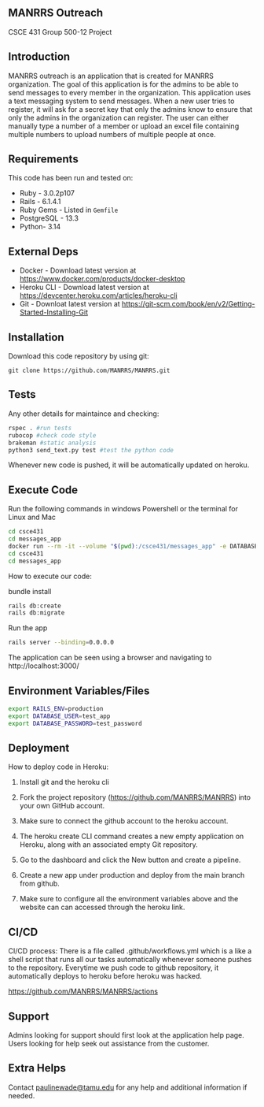 
## MANRRS Outreach ##
CSCE 431 Group 500-12 Project

## Introduction ##

MANRRS outreach is an application that is created for MANRRS organization. The goal of this application is for the admins to be able to send messages to every member in the organization. This application uses a text messaging system to send messages. When a new user tries to register, it will ask for a secret key that only the admins know to ensure that only the admins in the organization can register. The user can either manually type a number of a member or upload an excel file containing multiple numbers to upload numbers of multiple people at once. 
## Requirements ##

This code has been run and tested on:

* Ruby - 3.0.2p107
* Rails - 6.1.4.1
* Ruby Gems - Listed in `Gemfile`
* PostgreSQL - 13.3 
* Python- 3.14


## External Deps  ##

* Docker - Download latest version at https://www.docker.com/products/docker-desktop
* Heroku CLI - Download latest version at https://devcenter.heroku.com/articles/heroku-cli
* Git - Downloat latest version at https://git-scm.com/book/en/v2/Getting-Started-Installing-Git

## Installation ##

Download this code repository by using git:

 `git clone https://github.com/MANRRS/MANRRS.git`


## Tests ##

Any other details for maintaince and checking:
```bash
rspec . #run tests
rubocop #check code style
brakeman #static analysis
python3 send_text.py test #test the python code 
```
Whenever new code is pushed, it will be automatically updated on heroku.

## Execute Code ##
Run the following commands in windows Powershell or the terminal for Linux and Mac
```bash
cd csce431
cd messages_app
docker run --rm -it --volume "$(pwd):/csce431/messages_app" -e DATABASE_USER=test_app -e DATABASE_PASSWORD=test_password -p 3000:3000 dmartinez05/ruby_rails_postgresql:latest
cd csce431
cd messages_app
```
How to execute our code: 
    
bundle install  

```bash
rails db:create
rails db:migrate
```
Run the app
```bash
rails server --binding=0.0.0.0
```
The application can be seen using a browser and navigating to http://localhost:3000/

## Environment Variables/Files ##

```bash
export RAILS_ENV=production
export DATABASE_USER=test_app 
export DATABASE_PASSWORD=test_password
```
## Deployment ##


How to deploy code in Heroku:

1) Install git and the heroku cli

2) Fork the project repository (https://github.com/MANRRS/MANRRS) into your own GitHub account.

3) Make sure to connect the github account to the heroku account.

4) The heroku create CLI command creates a new empty application on Heroku, along with an associated empty Git repository.

5) Go to the dashboard and click the New button and create a pipeline.

6) Create a new app under production and deploy from the main branch from github.

7) Make sure to configure all the environment variables above and the website can can accessed through the heroku link.


## CI/CD ##

CI/CD process: 
    There is a file called .github/workflows.yml which is a like a shell script that runs all our tasks automatically whenever someone pushes to the repository. 
    Everytime we push code to github repository, it automatically deploys to heroku before heroku was hacked.

https://github.com/MANRRS/MANRRS/actions

## Support ##

Admins looking for support should first look at the application help page.
Users looking for help seek out assistance from the customer.

## Extra Helps ##
Contact  paulinewade@tamu.edu for any help and additional information if needed.



